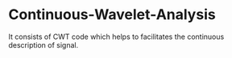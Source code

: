 # Continuous-Wavelet-Analysis
It consists of CWT code which helps to facilitates the continuous description of signal.
